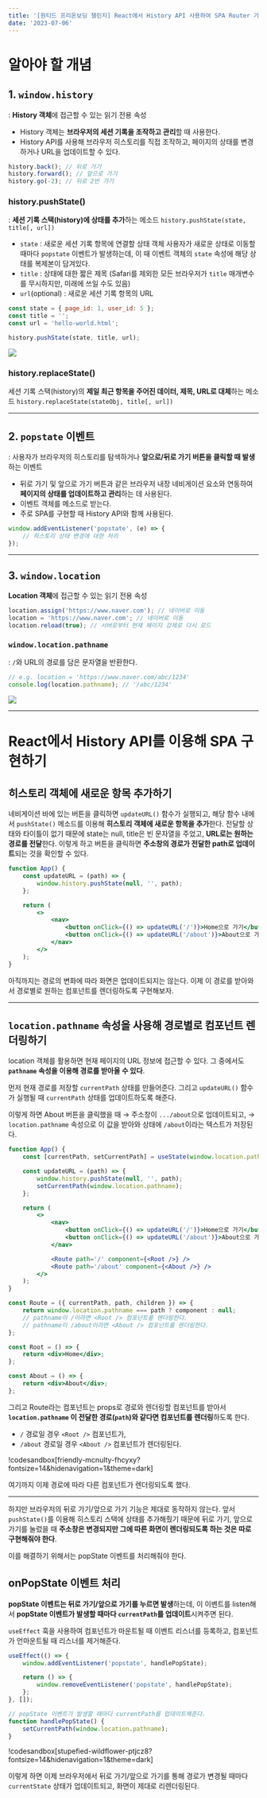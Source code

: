 ```yaml
---
title: '[원티드 프리온보딩 챌린지] React에서 History API 사용하여 SPA Router 기능 구현하기'
date: '2023-07-06'
---
```


# 알아야 할 개념

## 1. `window.history`

: **History 객체**에 접근할 수 있는 읽기 전용 속성

- History 객체는 **브라우저의 세션 기록을 조작하고 관리**할 때 사용한다.
- History API를 사용해 브라우저 히스토리를 직접 조작하고, 페이지의 상태를 변경하거나 URL을 업데이트할 수 있다.

```js
history.back(); // 뒤로 가기
history.forward(); // 앞으로 가기
history.go(-2); // 뒤로 2번 가기
```

### history.pushState()

: **세션 기록 스택(history)에 상태를 추가**하는 메소드
`history.pushState(state, title[, url])`

- `state` : 새로운 세션 기록 항목에 연결할 상태 객체
  사용자가 새로운 상태로 이동할 때마다 `popstate` 이벤트가 발생하는데, 이 때 이벤트 객체의 `state` 속성에 해당 상태를 복제본이 담겨있다.
- `title` : 상태에 대한 짧은 제목
  (Safari를 제외한 모든 브라우저가 `title` 매개변수를 무시하지만, 미래에 쓰일 수도 있음)
- `url`(optional) : 새로운 세션 기록 항목의 URL

```js
const state = { page_id: 1, user_id: 5 };
const title = '';
const url = 'hello-world.html';

history.pushState(state, title, url);
```

![](https://velog.velcdn.com/images/wlwl99/post/7d173425-a44d-44d2-985b-3cdf8cefafd0/image.png)

### history.replaceState()

세션 기록 스택(history)의 **제일 최근 항목을 주어진 데이터, 제목, URL로 대체**하는 메소드
`history.replaceState(stateObj, title[, url])`

---

## 2. `popstate` 이벤트

: 사용자가 브라우저의 히스토리를 탐색하거나 **앞으로/뒤로 가기 버튼을 클릭할 때 발생**하는 이벤트

- 뒤로 가기 및 앞으로 가기 버튼과 같은 브라우저 내장 네비게이션 요소와 연동하여 **페이지의 상태를 업데이트하고 관리**하는 데 사용된다.
- 이벤트 객체를 메소드로 받는다.
- 주로 SPA를 구현할 때 History API와 함께 사용된다.

```js
window.addEventListener('popstate', (e) => {
	// 히스토리 상태 변경에 대한 처리
});
```

---

## 3. `window.location`

**Location 객체**에 접근할 수 있는 읽기 전용 속성

```js
location.assign('https://www.naver.com'); // 네이버로 이동
location = 'https://www.naver.com'; // 네이버로 이동
location.reload(true); // 서버로부터 현재 페이지 강제로 다시 로드
```

### `window.location.pathname`

: `/`와 URL의 경로를 담은 문자열을 반환한다.

```js
// e.g. location = 'https://www.naver.com/abc/1234'
console.log(location.pathname); // '/abc/1234'
```

![](https://velog.velcdn.com/images/wlwl99/post/c427aa72-d297-4964-8151-fd6c4cf2fc53/image.png)

---

# React에서 History API를 이용해 SPA 구현하기

## 히스토리 객체에 새로운 항목 추가하기

네비게이션 바에 있는 버튼을 클릭하면 `updateURL()` 함수가 실행되고,
해당 함수 내에서 `pushState()` 메소드를 이용해 **히스토리 객체에 새로운 항목을 추가**한다.
전달할 상태와 타이틀이 없기 때문에 state는 null, title은 빈 문자열을 주었고, **URL로는 원하는 경로를 전달**한다.
이렇게 하고 버튼을 클릭하면 **주소창의 경로가 전달한 path로 업데이트**되는 것을 확인할 수 있다.

```jsx
function App() {
	const updateURL = (path) => {
		window.history.pushState(null, '', path);
	};

	return (
		<>
			<nav>
				<button onClick={() => updateURL('/')}>Home으로 가기</button>
				<button onClick={() => updateURL('/about')}>About으로 가기</button>
			</nav>
		</>
	);
}
```

아직까지는 경로의 변화에 따라 화면은 업데이트되지는 않는다.
이제 이 경로를 받아와서 경로별로 원하는 컴포넌트를 렌더링하도록 구현해보자.

---

## `location.pathname` 속성을 사용해 경로별로 컴포넌트 렌더링하기

location 객체를 활용하면 현재 페이지의 URL 정보에 접근할 수 있다.
그 중에서도 **`pathname` 속성을 이용해 경로를 받아올 수 있다**.

먼저 현재 경로를 저장할 `currentPath` 상태를 만들어준다.
그리고 `updateURL()` 함수가 실행될 때 `currentPath` 상태를 업데이트하도록 해준다.

이렇게 하면 About 버튼을 클릭했을 때 → 주소창이 `.../about`으로 업데이트되고, → `location.pathname` 속성으로 이 값을 받아와 상태에 `/about`이라는 텍스트가 저장된다.

```jsx
function App() {
	const [currentPath, setCurrentPath] = useState(window.location.pathname);

	const updateURL = (path) => {
		window.history.pushState(null, '', path);
		setCurrentPath(window.location.pathname);
	};

	return (
		<>
			<nav>
				<button onClick={() => updateURL('/')}>Home으로 가기</button>
				<button onClick={() => updateURL('/about')}>About으로 가기</button>
			</nav>

			<Route path='/' component={<Root />} />
			<Route path='/about' component={<About />} />
		</>
	);
}

const Route = ({ currentPath, path, children }) => {
	return window.location.pathname === path ? component : null;
	// pathname이 /이라면 <Root /> 컴포넌트를 렌더링한다.
	// pathname이 /about이라면 <About /> 컴포넌트를 렌더링한다.
};

const Root = () => {
	return <div>Home</div>;
};

const About = () => {
	return <div>About</div>;
};
```

그리고 Route라는 컴포넌트는 props로 경로와 렌더링할 컴포넌트를 받아서 **`location.pathname` 이 전달한 경로(`path`)와 같다면 컴포넌트를 렌더링**하도록 한다.

- `/` 경로일 경우 `<Root />` 컴포넌트가,
- `/about` 경로일 경우 `<About />` 컴포넌트가 렌더링된다.

!codesandbox[friendly-mcnulty-fhcyxy?fontsize=14&hidenavigation=1&theme=dark]

여기까지 이제 경로에 따라 다른 컴포넌트가 렌더링되도록 했다.

---

하지만 브라우저의 뒤로 가기/앞으로 가기 기능은 제대로 동작하지 않는다.
앞서 `pushState()`를 이용해 히스토리 스택에 상태를 추가해줬기 때문에 뒤로 가기, 앞으로 가기를 눌렀을 때 **주소창은 변경되지만 그에 따른 화면이 렌더링되도록 하는 것은 따로 구현해줘야 한다**.

이를 해결하기 위해서는 popState 이벤트를 처리해줘야 한다.

## onPopState 이벤트 처리

**popState 이벤트는 뒤로 가기/앞으로 가기를 누르면 발생**하는데, 이 이벤트를 listen해서 **popState 이벤트가 발생할 때마다 `currentPath`를 업데이트**시켜주면 된다.

`useEffect` 훅을 사용하여 컴포넌트가 마운트될 때 이벤트 리스너를 등록하고, 컴포넌트가 언마운트될 때 리스너를 제거해준다.

```jsx
useEffect(() => {
	window.addEventListener('popstate', handlePopState);

	return () => {
		window.removeEventListener('popstate', handlePopState);
	};
}, []);

// popState 이벤트가 발생할 때마다 currentPath를 업데이트해준다.
function handlePopState() {
	setCurrentPath(window.location.pathname);
}
```

!codesandbox[stupefied-wildflower-ptjcz8?fontsize=14&hidenavigation=1&theme=dark]

이렇게 하면 이제 브라우저에서 뒤로 가기/앞으로 가기를 통해 경로가 변경될 때마다 `currentState` 상태가 업데이트되고, 화면이 제대로 리렌더링된다.
